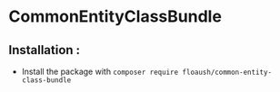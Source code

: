 # CommonEntityClassBundle

Installation :
--------------

- Install the package with ``composer require floaush/common-entity-class-bundle``
